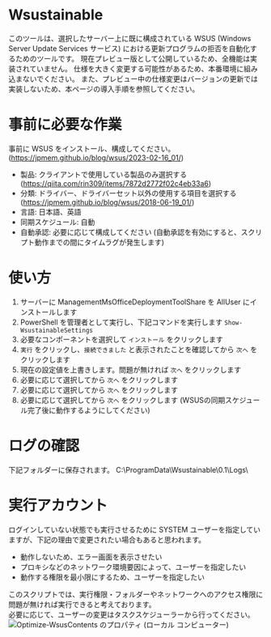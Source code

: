 # Wsustainable
このツールは、選択したサーバー上に既に構成されている WSUS (Windows Server Update Services サービス) における更新プログラムの拒否を自動化するためのツールです。
現在プレビュー版として公開しているため、全機能は実装されていません。
仕様を大きく変更する可能性があるため、本番環境に組み込まないでください。
また、プレビュー中の仕様変更はバージョンの更新では実装しないため、本ページの導入手順を参照してください。



# 事前に必要な作業
事前に WSUS をインストール、構成してください。(https://jpmem.github.io/blog/wsus/2023-02-16_01/)

- 製品: クライアントで使用している製品のみ選択する (https://qiita.com/rin309/items/7872d2772f02c4eb33a6)
- 分類: ドライバー、ドライバーセット以外の使用する項目を選択する (https://jpmem.github.io/blog/wsus/2018-06-19_01/)
- 言語: 日本語、英語
- 同期スケジュール: 自動
- 自動承認: 必要に応じて構成してください (自動承認を有効にすると、スクリプト動作までの間にタイムラグが発生します)


# 使い方
1. サーバーに ManagementMsOfficeDeploymentToolShare を AllUser にインストールします
2. PowerShell を管理者として実行し、下記コマンドを実行します
`Show-WsustainableSettings`
3. 必要なコンポーネントを選択して `インストール` をクリックします
4. `実行` をクリックし、`接続できました` と表示されたことを確認してから `次へ` をクリックします
5. 現在の設定値を上書きします。問題が無ければ `次へ` をクリックします
6. 必要に応じて選択してから `次へ` をクリックします
7. 必要に応じて選択してから `次へ` をクリックします
8. 必要に応じて選択してから `次へ` をクリックします (WSUSの同期スケジュール完了後に動作するようにしてください)


# ログの確認
下記フォルダーに保存されます。
C:\ProgramData\Wsustainable\0.1\Logs\


# 実行アカウント
ログインしていない状態でも実行させるために SYSTEM ユーザーを指定していますが、下記の理由で変更されたい場合もあると思われます。
  
- 動作しないため、エラー画面を表示させたい
- プロキシなどのネットワーク環境要因によって、ユーザーを指定したい
- 動作する権限を最小限にするため、ユーザーを指定したい
  
このスクリプトでは、実行権限・フォルダーやネットワークへのアクセス権限に問題が無ければ実行できると考えております。  
必要に応じて、ユーザーの変更はタスクスケジューラーから行ってください。  
![Optimize-WsusContents のプロパティ (ローカル コンピューター)](https://user-images.githubusercontent.com/760251/230722128-428d6ed1-ae26-48ee-8892-dc52784ae8ee.png)
